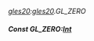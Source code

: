 _[gles20](../../modules/gles20/gles20-module.md):[gles20](../../modules/gles20/gles20-module.md).GL\_ZERO_
##### Const GL\_ZERO:[Int](../../modules/wonkey/wonkey-types-int.md)
